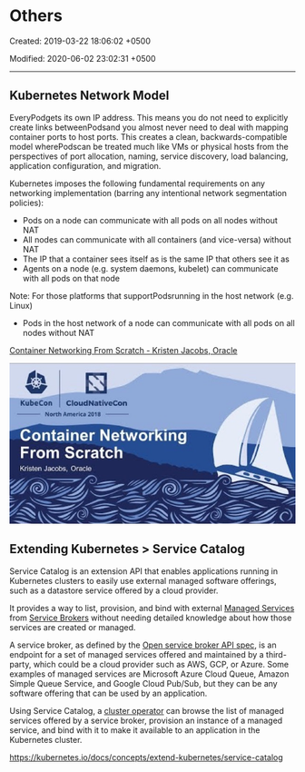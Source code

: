 # Others

Created: 2019-03-22 18:06:02 +0500

Modified: 2020-06-02 23:02:31 +0500

---

## Kubernetes Network Model

EveryPodgets its own IP address. This means you do not need to explicitly create links betweenPodsand you almost never need to deal with mapping container ports to host ports. This creates a clean, backwards-compatible model wherePodscan be treated much like VMs or physical hosts from the perspectives of port allocation, naming, service discovery, load balancing, application configuration, and migration.

Kubernetes imposes the following fundamental requirements on any networking implementation (barring any intentional network segmentation policies):

- Pods on a node can communicate with all pods on all nodes without NAT
- All nodes can communicate with all containers (and vice-versa) without NAT
- The IP that a container sees itself as is the same IP that others see it as
- Agents on a node (e.g. system daemons, kubelet) can communicate with all pods on that node

Note: For those platforms that supportPodsrunning in the host network (e.g. Linux)

- Pods in the host network of a node can communicate with all pods on all nodes without NAT

[Container Networking From Scratch - Kristen Jacobs, Oracle](https://www.youtube.com/watch?v=6v_BDHIgOY8)

![O ' NO 「 1-10 」 OS 山 0 」 6u | 0M N 」 eu ! u00 8L0 ~ e 」 WV "VON u000 22pn0 | 0 uo•aqnx ](../../../media/DevOps-Kubernetes-Others-image1.jpg)

## Extending Kubernetes > Service Catalog

Service Catalog is an extension API that enables applications running in Kubernetes clusters to easily use external managed software offerings, such as a datastore service offered by a cloud provider.

It provides a way to list, provision, and bind with external [Managed Services](https://kubernetes.io/docs/reference/glossary/?all=true#term-managed-service) from [Service Brokers](https://kubernetes.io/docs/reference/glossary/?all=true#term-service-broker) without needing detailed knowledge about how those services are created or managed.

A service broker, as defined by the [Open service broker API spec](https://github.com/openservicebrokerapi/servicebroker/blob/v2.13/spec.md), is an endpoint for a set of managed services offered and maintained by a third-party, which could be a cloud provider such as AWS, GCP, or Azure. Some examples of managed services are Microsoft Azure Cloud Queue, Amazon Simple Queue Service, and Google Cloud Pub/Sub, but they can be any software offering that can be used by an application.

Using Service Catalog, a [cluster operator](https://kubernetes.io/docs/reference/glossary/?all=true#term-cluster-operator) can browse the list of managed services offered by a service broker, provision an instance of a managed service, and bind with it to make it available to an application in the Kubernetes cluster.

<https://kubernetes.io/docs/concepts/extend-kubernetes/service-catalog>
